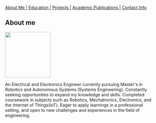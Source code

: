 [About Me |](homeindex.md) 
[ Education |](home/edu.md)
[ Projects |](home/projects.md)
[ Academic Publications |](home/publications.md)
[ Contact Info](home/contact.md)

## About me

<img src="https://user-images.githubusercontent.com/105019328/171053578-6f30dd6f-38ae-45f8-9d25-5106e1178c29.JPG" width="150" height="150">

An Electrical and Electronics Engineer currently pursuing Master's in Robotics and Autonomous Systems (Systems Engineering). Constantly seeking opportunities to expand my knowledge and skills. Completed coursework in subjects such as Robotics, Mechatronics, Electronics, and the Internet of Things(IoT). Eager to apply learnings in a professional setting, and open to new challenges and experiences in the field of engineering.

